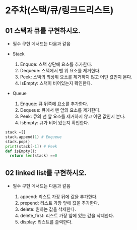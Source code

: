 # 2주차(스택/큐/링크드리스트)

## 01 스택과 큐를 구현하시오.
- 필수 구현 메서드는 다음과 같음
- Stack
  1. Enquqe: 스택 상단에 요소를 추가한다.
  2. Dequeue: 스택에서 맨 위 요소를 제거한다.
  3. Peek: 스택의 최상위 요소를 제거하지 않고 어떤 값인지 본다.
  4. IsEmpty: 스택이 비어있는지 확인한다.
 
- Queue
  1. Enquqe: 큐 뒤쪽에 요소를 추가한다.
  2. Dequeue: 큐에서 맨 앞의 요소를 제거한다.
  3. Peek: 큐의 맨 앞 요소를 제거하지 않고 어떤 값인지 본다.
  4. IsEmpty: 큐가 비어 있는지 확인한다.
 
``` python
stack =[]
stack.append(1) # Enqueue
stack.pop()
print(stack[-1]) # Peek
def isEmpty():
  return len(stack) ==0
```
## 02 linked list를 구현하시오.
- 필수 구현 메서드는 다음과 같음

  1. append: 리스트 가장 뒤에 값을 추가한다.
  2. prepend: 리스트 가장 앞에 값을 추가한다.
  3. delete: 원하는 값을 삭제한다.
  4. delete_first: 리스트 가장 앞에 있는 값을 삭제한다.
  5. display: 리스트를 출력한다.
